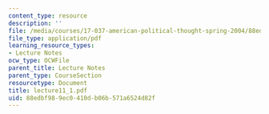 ```yaml
---
content_type: resource
description: ''
file: /media/courses/17-037-american-political-thought-spring-2004/88edbf989ec0410db06b571a6524d82f_lecture11_1.pdf
file_type: application/pdf
learning_resource_types:
- Lecture Notes
ocw_type: OCWFile
parent_title: Lecture Notes
parent_type: CourseSection
resourcetype: Document
title: lecture11_1.pdf
uid: 88edbf98-9ec0-410d-b06b-571a6524d82f
---
```

